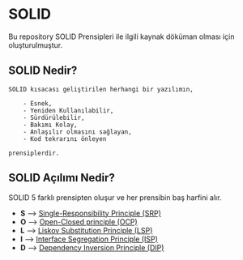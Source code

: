# SOLID
Bu repository SOLID Prensipleri ile ilgili kaynak döküman olması için oluşturulmuştur. 

## SOLID Nedir?
    SOLID kısacası geliştirilen herhangi bir yazılımın, 

        - Esnek,
        - Yeniden Kullanılabilir,
        - Sürdürülebilir,
        - Bakımı Kolay,
        - Anlaşılır olmasını sağlayan,
        - Kod tekrarını önleyen

    prensiplerdir.

## SOLID Açılımı Nedir?
SOLID 5 farklı prensipten oluşur ve her prensibin baş harfini alır.
- **S** --> [Single-Responsibility Principle (SRP)](https://github.com/eerdemkarakaya/SOLID/tree/main/SRP%20-%20Single%20Responsibility)
- **O** --> [Open-Closed principle (OCP)](https://github.com/eerdemkarakaya/SOLID/tree/main/OCP%20-%20Open%20Closed)
- **L** --> [Liskov Substitution Principle (LSP)](https://github.com/eerdemkarakaya/SOLID/tree/main/LSP%20-%20Liskov%20Substitution)
- **I** --> [Interface Segregation Principle (ISP)](https://github.com/eerdemkarakaya/SOLID/tree/main/ISP%20-%20Interface%20Segregation)
- **D** --> [Dependency Inversion Principle (DIP)](https://github.com/eerdemkarakaya/SOLID/tree/main/DIP%20-%20Dependency%20Inversion)

###  
